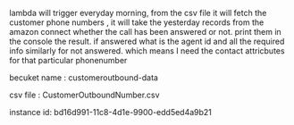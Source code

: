 lambda  will trigger everyday morning,  from the csv file it will fetch the customer phone numbers , it will take the yesterday records from the amazon connect whether the call has been answered or not. print them in the console the result. if answered what is the agent id and all the required info similarly for not answered. which means I need the contact attricbutes for that particular phonenumber

becuket name : customeroutbound-data

csv file : CustomerOutboundNumber.csv

instance id: bd16d991-11c8-4d1e-9900-edd5ed4a9b21
